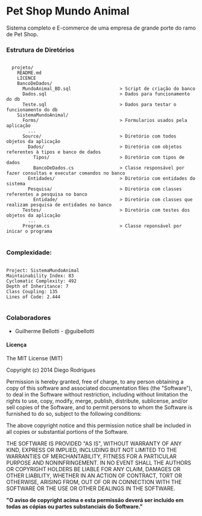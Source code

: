 <h1>Pet Shop Mundo Animal</h1>

<p>Sistema completo e E-commerce de uma empresa de grande porte do ramo de Pet Shop.</p>

<h3>Estrutura de Diretórios</h3>
<pre>
<code>
  projeto/
    README.md
    LICENCE
    BancoDeDados/
      MundoAnimal_BD.sql                  > Script de criação do banco
      Dados.sql                           > Dados para funcionamento do db
      Teste.sql                           > Dados para testar o funcionamento do db
    SistemaMundoAnimal/
      Forms/                              > Formularios usados pela aplicação
        ...
      Source/                             > Diretório com todos objetos da aplicação
        Dados/                            > Diretório com objetos referentes à tipos e banco de dados
          Tipos/                          > Diretório com tipos de dados
          BancoDeDados.cs                 > Classe responsável por fazer consultas e executar comandos no banco
        Entidades/                        > Diretório com entidades do sistema
        Pesquisa/                         > Diretório com classes referentes a pesquisa no banco
          Entidade/                       > Diretório com classes que realizam pesquisa de entidades no banco
      Testes/                             > Diretório com testes dos objetos da aplicação
        ...
      Program.cs                          > Classe reponsável por inicar o programa
</code>
</pre>

<h3>Complexidade:</h3>
<pre>
<code>
Project: SistemaMundoAnimal
Maintainability Index: 83
Cyclomatic Complexity: 492
Depth of Inheritance: 7
Class Coupling: 135
Lines of Code: 2.444
</code>
</pre>

<h3>Colaboradores</h3>
<ul>
  <li>Guilherme Bellotti - @guibellotti</li>
</ul>

<h4>Licença</h4>
<p> The MIT License (MIT) </p>

<p>Copyright (c) 2014 Diego Rodrigues</p>

<p>Permission is hereby granted, free of charge, to any person obtaining a copy
of this software and associated documentation files (the "Software"), to deal
in the Software without restriction, including without limitation the rights
to use, copy, modify, merge, publish, distribute, sublicense, and/or sell
copies of the Software, and to permit persons to whom the Software is
furnished to do so, subject to the following conditions:</p>

<p>The above copyright notice and this permission notice shall be included in all
copies or substantial portions of the Software.</p>

<p>THE SOFTWARE IS PROVIDED "AS IS", WITHOUT WARRANTY OF ANY KIND, EXPRESS OR
IMPLIED, INCLUDING BUT NOT LIMITED TO THE WARRANTIES OF MERCHANTABILITY,
FITNESS FOR A PARTICULAR PURPOSE AND NONINFRINGEMENT. IN NO EVENT SHALL THE
AUTHORS OR COPYRIGHT HOLDERS BE LIABLE FOR ANY CLAIM, DAMAGES OR OTHER
LIABILITY, WHETHER IN AN ACTION OF CONTRACT, TORT OR OTHERWISE, ARISING FROM,
OUT OF OR IN CONNECTION WITH THE SOFTWARE OR THE USE OR OTHER DEALINGS IN THE
SOFTWARE.</p>

<b>"O aviso de copyright acima e esta permissão deverá ser incluído em todas as 
cópias ou partes substanciais do Software."</b>